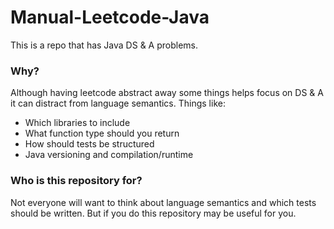 # Manual-Leetcode-Java
This is a repo that has Java DS & A problems. 

### Why?

Although having leetcode abstract away some things helps focus on DS & A it can distract from language semantics. Things like:
 - Which libraries to include
 - What function type should you return
 - How should tests be structured
 - Java versioning and compilation/runtime


### Who is this repository for?

Not everyone will want to think about language semantics and which tests should be written. But if you do this repository may be useful for you.
